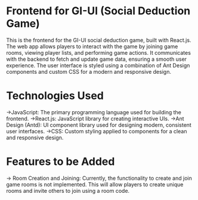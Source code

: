 # Frontend for GI-UI (Social Deduction Game)

This is the frontend for the GI-UI social deduction game, built with React.js. The web app allows players to interact with the game by joining game rooms, viewing player lists, and performing game actions. It communicates with the backend to fetch and update game data, ensuring a smooth user experience. The user interface is styled using a combination of Ant Design components and custom CSS for a modern and responsive design.

# Technologies Used
->JavaScript: The primary programming language used for building the frontend.
->React.js: JavaScript library for creating interactive UIs.
->Ant Design (Antd): UI component library used for designing modern, consistent user interfaces.
->CSS: Custom styling applied to components for a clean and responsive design.

# Features to be Added 
-> Room Creation and Joining: Currently, the functionality to create and join game rooms is not implemented. This will allow players to create unique rooms and invite others to join using a room code.
